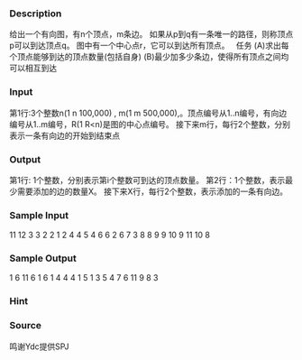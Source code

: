 
### Description
给出一个有向图，有n个顶点，m条边。
如果从p到q有一条唯一的路径，则称顶点p可以到达顶点q。
图中有一个中心点r，它可以到达所有顶点。
 
任务
(A)求出每个顶点能够到达的顶点数量(包括自身)
(B)最少加多少条边，使得所有顶点之间均可以相互到达
 
### Input
第1行:3个整数n(1 n 100,000) , m(1 m 500,000),。顶点编号从1..n编号，有向边编号从1..m编号，R(1 R<n)是图的中心点编号。
接下来m行，每行2个整数，分别表示一条有向边的开始到结束点
 
### Output
第1行: 1个整数，分别表示第i个整数可到达的顶点数量。
第2行：1个整数，表示最少需要添加的边的数量X。
接下来X行，每行2个整数，表示添加的一条有向边。
### Sample Input
11 12 3 
3 2 
2 1 
2 4 
4 5 
4 6 
6 2 
6 7 
3 8 
8 9 
9 10 
9 11 
10 8

### Sample Output
1 6 11 6 1 6 1 4 4 4 1
5 
1 3 
5 4 
7 6 
11 9 
8 3

### Hint

### Source
鸣谢Ydc提供SPJ